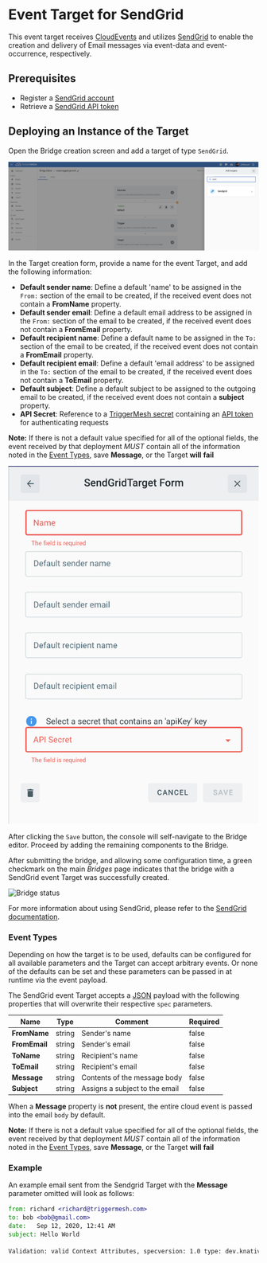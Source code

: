 # Event Target for SendGrid

This event target receives [CloudEvents][ce] and utilizes [SendGrid][sg] to enable the creation and delivery of Email messages via event-data and event-occurrence, respectively.

## Prerequisites

* Register a [SendGrid account][sgSU]
* Retrieve a [SendGrid API token][api]

## Deploying an Instance of the Target

Open the Bridge creation screen and add a target of type `SendGrid`.

![Adding a SendGrid target](../images/sendgrid-target/create-bridge-1.png)

In the Target creation form, provide a name for the event Target, and add the following information:

* **Default sender name**: Define a default 'name' to be assigned in the `From:` section of the email to be created, if the received event does not contain a **FromName** property.
* **Default sender email**: Define a default email address to be assigned in the `From:` section of the email to be created, if the received event does not contain a **FromEmail** property.
* **Default recipient name**: Define a default name to be assigned in the `To:` section of the email to be created, if the received event does not contain a **FromEmail** property.
* **Default recipient email**: Define a default 'email address' to be assigned in the `To:` section of the email to be created, if the received event does not contain a **ToEmail** property.
* **Default subject**: Define a default subject to be assigned to the outgoing email to be created, if the received event does not contain a **subject** property.
* **API Secret**: Reference to a [TriggerMesh secret][tm-secret] containing an [API token][api] for authenticating requests

**Note:** If there is not a default value specified for all of the optional fields, the event received by that deployment *MUST* contain all of the information noted in the [Event Types](#event-types), save **Message**, or the Target **will** **fail**

![SendgridTarget form](../images/sendgrid-target/create-bridge-2.png)

After clicking the `Save` button, the console will self-navigate to the Bridge editor. Proceed by adding the remaining components to the Bridge.

After submitting the bridge, and allowing some configuration time, a green checkmark on the main _Bridges_ page indicates that the bridge with a SendGrid event Target was successfully created.

![Bridge status](../images/bridge-status-green.png)

For more information about using SendGrid, please refer to the [SendGrid documentation][docs].

### Event Types

Depending on how the target is to be used, defaults can be configured for all available parameters and the Target can accept arbitrary events. Or none of the defaults can be set and these parameters can be passed in at runtime via the event payload.

The SendGrid event Target accepts a [JSON][ce-jsonformat] payload with the following properties that will overwrite their respective `spec` parameters.

| Name  |  Type |  Comment | Required
|---|---|---|---|
| **FromName** | string | Sender's name |false |
| **FromEmail** | string | Sender's email | false |
| **ToName** | string | Recipient's name | false |
| **ToEmail** | string | Recipient's email | false |
| **Message** | string | Contents of the message body | false |
| **Subject** | string | Assigns a subject to the email | false |

When a **Message** property is **not** present, the entire cloud event is passed into the email `body` by default.

**Note:** If there is not a default value specified for all of the optional fields, the event received by that deployment *MUST* contain all of the information noted in the [Event Types](#event-types), save **Message**, or the Target **will** **fail**

### Example

An example email sent from the Sendgrid Target with the **Message** parameter omitted will look as follows:

```email
from: richard <richard@triggermesh.com>
to:	bob <bob@gmail.com>
date:	Sep 12, 2020, 12:41 AM
subject: Hello World

Validation: valid Context Attributes, specversion: 1.0 type: dev.knative.samples.helloworld source: dev.knative.samples/helloworldsource id: 536808d3-88be-4077-9d7a-a3f162705f79 time: 2020-09-12T04:41:00.000610299Z datacontenttype: application/json Extensions, knativearrivaltime: 2020-09-12T04:41:00.006331845Z knativehistory: default-kne-trigger-kn-channel.midimansland.svc.cluster.local Data, { "event":"data"} 
```

[sgSU]:https://signup.sendgrid.com/
[sg]:https://sendgrid.com/
[api]:https://sendgrid.com/docs/ui/account-and-settings/api-keys/

[ce]: https://cloudevents.io/
[ce-jsonformat]: https://github.com/cloudevents/spec/blob/v1.0/json-format.md
[tm-secret]:https://docs.triggermesh.io/guides/secrets/
[docs]: https://sendgrid.com/docs/
